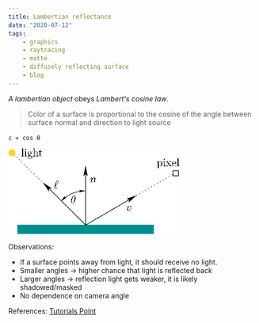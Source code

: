 ```yaml
---
title: Lambertian reflectance
date: "2020-07-12"
tags:
    - graphics
    - raytracing
    - matte
    - diffusely reflecting surface
    - blog
---
```


*A lambertian object* obeys *Lambert's cosine law*.

> Color of a surface is proportional to the cosine of the angle between surface normal and direction to light source

```
c ∝ cos θ 
```

![Lambertian object](./static/268db812_lambertian_object.png)


Observations:
- If a surface points away from light, it should receive no light.
- Smaller angles -> higher chance that light is reflected back
- Larger angles -> reflection light gets weaker, it is likely shadowed/masked
- No dependence on camera angle


References:
[Tutorials Point](https://www.youtube.com/watch?v=V6NzwqIWRvk)
